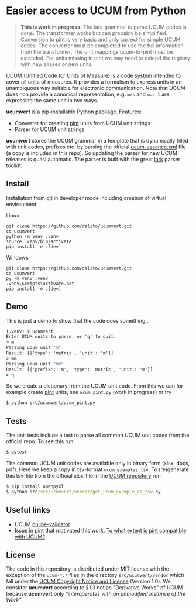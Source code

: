 # Easier access to UCUM from Python

> **This is work in progress.** The lark grammar to parse UCUM codes is done.
The transformer works but can probably be simplified.
Conversion to pint is very basic and only correct for simple UCUM codes.
The converter must be completed to use the full information from the transformer.
The unit mappings ucum-to-pint must be extended.
For  units missing in pint we may need to extend the registry with new aliases or new units.

[UCUM](https://ucum.org/) (Unified Code for Units of Measure) is a code system intended to cover all units of measures.
It provides a formalism to express units in an unambiguous way suitable for electronic communication.
Note that UCUM does non provide a canonical representation, e.g. `m/s` and `m.s-1` are expressing the same unit in two ways.

**ucumvert** is a pip-installable Python package. Features:

- Converter for creating [pint](https://pypi.org/project/pint/) units from UCUM unit strings
- Parser for UCUM unit strings

**ucumvert** stores the UCUM grammar in a template that is dynamically filled with unit codes, prefixes etc. by parsing the official [ucum-essence.xml](https://github.com/ucum-org/ucum/blob/main/ucum-essence.xml) file (a copy is included in this repo).
So updating the parser for new UCUM releases is quasi automatic.
The parser is built with the great [lark](https://pypi.org/project/lark/) parser toolkit.

## Install

Installation from git in developer mode including creation of virtual environment:

Linux
```
git clone https://github.com/dalito/ucumvert.git
cd ucumvert
python -m venv .venv
source .venv/bin/activate
pip install -e .[dev]
```

Windows
```
git clone https://github.com/dalito/ucumvert.git
cd ucumvert
py -m venv .venv
.venv\Scripts\activate.bat
pip install -e .[dev]
```

## Demo

This is just a demo to show that the code does something...

```cmd
(.venv) $ ucumvert
Enter UCUM units to parse, or 'q' to quit.
> m
Parsing ucum unit "m"
Result: [{'type': 'metric', 'unit': 'm'}]
> mm
Parsing ucum unit "mm"
Result: [{'prefix': 'm', 'type': 'metric', 'unit': 'm'}]
> q
```

So we create a dictionary from the UCUM unit code.
From this we can for example create [pint](https://pint.readthedocs.io/) units, see `ucum_pint.py` (work in progress) or try

```bash
$ python src/ucumvert/ucum_pint.py
```

## Tests

The unit tests include a test to parse all common UCUM unit codes from the official repo. To see this run

```cmd
$ pytest
```

The common UCUM unit codes are available only in binary form (xlsx, docs, pdf).
Here we keep a copy in tsv-format `ucum_examples.tsv`.
To (re)generate this tsv-file from the official xlsx-file in the [UCUM repository](https://github.com/ucum-org/ucum/tree/main/common-units) run

```cmd
$ pip install openpyxl
$ python src/src/ucumvert/vendor/get_ucum_example_as_tsv.py
```

## Useful links

- UCUM [online-validator](https://ucum.nlm.nih.gov/ucum-lhc/demo.html)
- Issue in pint that motivated this work: [To what extent is pint compatible with UCUM?](https://github.com/hgrecco/pint/issues/1769)

## License

The code in this repository is distributed under MIT license with the exception of the `ucum-*.*` files in the directory `src/ucumvert/vendor` which fall under the [UCUM Copyright Notice and License](https://github.com/ucum-org/ucum/blob/main/LICENSE.md) (Version 1.0).
We consider **ucumvert** according to §1.3 not as "Derivative Works" of UCUM because **ucumvert** only *"interoperates with an unmodified instance of the Work"*.
